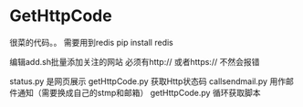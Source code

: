 # GetHttpCode
很菜的代码。。
需要用到redis
pip install redis

编辑add.sh批量添加关注的网站 必须有http:// 或者https:// 不然会报错

status.py 是网页展示
getHttpCode.py 获取Http状态码
callsendmail.py 用作邮件通知（需要换成自己的stmp和邮箱）
getHttpCode.py 循环获取脚本
